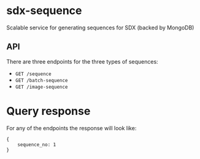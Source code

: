 # sdx-sequence

Scalable service for generating sequences for SDX (backed by MongoDB)

## API

There are three endpoints for the three types of sequences:
 * `GET /sequence`
 * `GET /batch-sequence`
 * `GET /image-sequence`

# Query response

For any of the endpoints the response will look like:
```
{
    sequence_no: 1
}
```
